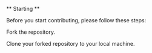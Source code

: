 ** Starting **

Before you start contributing, please follow these steps:

Fork the repository.

Clone your forked repository to your local machine.
